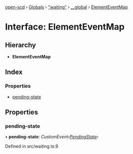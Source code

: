[open-scd](../README.md) › [Globals](../globals.md) › ["waiting"](../modules/_waiting_.md) › [__global](../modules/_waiting_.__global.md) › [ElementEventMap](_waiting_.__global.elementeventmap.md)

# Interface: ElementEventMap

## Hierarchy

* **ElementEventMap**

## Index

### Properties

* [pending-state](_waiting_.__global.elementeventmap.md#pending-state)

## Properties

###  pending-state

• **pending-state**: *CustomEvent‹[PendingState](_waiting_.pendingstate.md)›*

Defined in src/waiting.ts:9
